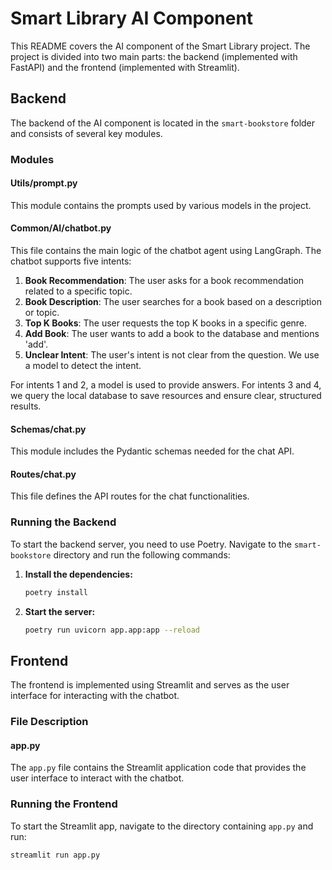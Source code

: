 
# Smart Library AI Component

This README covers the AI component of the Smart Library project. The project is divided into two main parts: the backend (implemented with FastAPI) and the frontend (implemented with Streamlit).

## Backend

The backend of the AI component is located in the `smart-bookstore` folder and consists of several key modules.

### Modules

#### Utils/prompt.py
This module contains the prompts used by various models in the project.

#### Common/AI/chatbot.py
This file contains the main logic of the chatbot agent using LangGraph. The chatbot supports five intents:

1. **Book Recommendation**: The user asks for a book recommendation related to a specific topic.
2. **Book Description**: The user searches for a book based on a description or topic.
3. **Top K Books**: The user requests the top K books in a specific genre.
4. **Add Book**: The user wants to add a book to the database and mentions 'add'.
5. **Unclear Intent**: The user's intent is not clear from the question. We use a model to detect the intent.

For intents 1 and 2, a model is used to provide answers. For intents 3 and 4, we query the local database to save resources and ensure clear, structured results.

#### Schemas/chat.py
This module includes the Pydantic schemas needed for the chat API.

#### Routes/chat.py
This file defines the API routes for the chat functionalities.

### Running the Backend
To start the backend server, you need to use Poetry. Navigate to the `smart-bookstore` directory and run the following commands:

1. **Install the dependencies:**

    ```sh
    poetry install
    ```

2. **Start the server:**

    ```sh
    poetry run uvicorn app.app:app --reload
    ```

## Frontend

The frontend is implemented using Streamlit and serves as the user interface for interacting with the chatbot.

### File Description

#### app.py
The `app.py` file contains the Streamlit application code that provides the user interface to interact with the chatbot.

### Running the Frontend
To start the Streamlit app, navigate to the directory containing `app.py` and run:

```sh
streamlit run app.py
```
